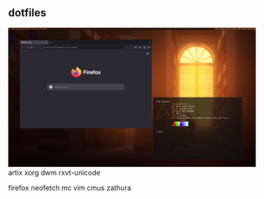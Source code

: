 ## dotfiles
![desktop](screenshots/desktop.png)
artix
xorg
dwm
rxvt-unicode

firefox
neofetch
mc
vim
cmus
zathura
